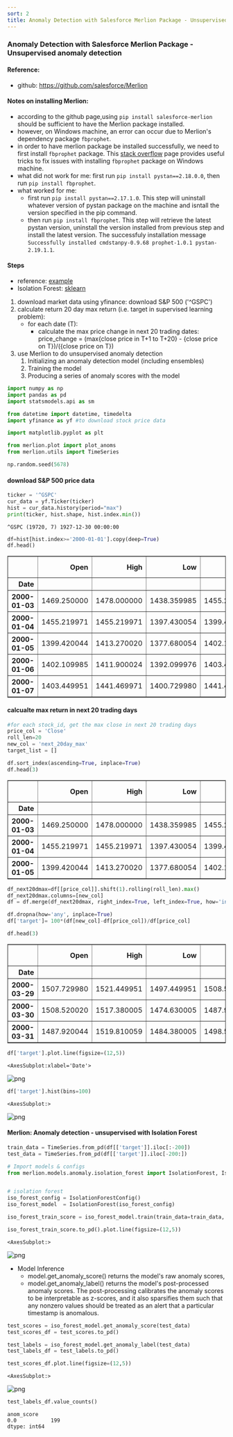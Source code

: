 ```yaml
---
sort: 2
title: Anomaly Detection with Salesforce Merlion Package - Unsupervised anomaly detection
---
```



### Anomaly Detection with Salesforce Merlion Package - Unsupervised anomaly detection

#### Reference:
- github: https://github.com/salesforce/Merlion

#### Notes on installing Merlion:

- according to the github page,using `pip install salesforce-merlion` should be sufficient to have the Merlion package installed. 
- however, on Windows machine, an error can occur due to Merlion's dependency package `fbprophet`. 
- in order to have merlion package be installed successfully, we need to first install `fbprophet` package. This [stack overflow](https://stackoverflow.com/questions/53178281/installing-fbprophet-python-on-windows-10) page provides useful tricks to fix issues with installing `fbprophet` package on Windows machine.
- what did not work for me: first run `pip install pystan==2.18.0.0`, then run `pip install fbprophet`. 
- what worked for me: 
   - first run `pip install pystan==2.17.1.0`. This step will uninstall whatever version of pystan package on the machine and isntall the version specified in the pip command.
   - then run `pip install fbprophet`. This step will retrieve the latest pystan version, uninstall the version installed from previous step and install the latest version. The successfuly installation message `Successfully installed cmdstanpy-0.9.68 prophet-1.0.1 pystan-2.19.1.1`.
   
   
#### Steps
- reference: [example](https://github.com/salesforce/Merlion/blob/main/examples/anomaly/1_AnomalyFeatures.ipynb)
- Isolation Forest: [sklearn](https://scikit-learn.org/stable/modules/generated/sklearn.ensemble.IsolationForest.html)

1. download market data using yfinance: download S&P 500 ('^GSPC')
1. calculate return 20 day max return (i.e. target in supervised learning problem):
   - for each date (T):
      - calculate the max price change in next 20 trading dates: price_change = (max{close price in T+1 to T+20} - {close price on T})/({close price on T})
1. use Merlion to do unsupervised anomaly detection
    1. Initializing an anomaly detection model (including ensembles)
    1. Training the model
    1. Producing a series of anomaly scores with the model


```python
import numpy as np
import pandas as pd
import statsmodels.api as sm

from datetime import datetime, timedelta
import yfinance as yf #to download stock price data
```


```python
import matplotlib.pyplot as plt

from merlion.plot import plot_anoms
from merlion.utils import TimeSeries
```


```python
np.random.seed(5678)
```

#### download S&P 500 price data


```python
ticker = '^GSPC'
cur_data = yf.Ticker(ticker)
hist = cur_data.history(period="max")
print(ticker, hist.shape, hist.index.min())
```

    ^GSPC (19720, 7) 1927-12-30 00:00:00 
    


```python
df=hist[hist.index>='2000-01-01'].copy(deep=True)
df.head()
```




<div>
<style scoped>
    .dataframe tbody tr th:only-of-type {
        vertical-align: middle;
    }

    .dataframe tbody tr th {
        vertical-align: top;
    }

    .dataframe thead th {
        text-align: right;
    }
</style>
<table border="1" class="dataframe">
  <thead>
    <tr style="text-align: right;">
      <th></th>
      <th>Open</th>
      <th>High</th>
      <th>Low</th>
      <th>Close</th>
      <th>Volume</th>
      <th>Dividends</th>
      <th>Stock Splits</th>
    </tr>
    <tr>
      <th>Date</th>
      <th></th>
      <th></th>
      <th></th>
      <th></th>
      <th></th>
      <th></th>
      <th></th>
    </tr>
  </thead>
  <tbody>
    <tr>
      <th>2000-01-03</th>
      <td>1469.250000</td>
      <td>1478.000000</td>
      <td>1438.359985</td>
      <td>1455.219971</td>
      <td>931800000</td>
      <td>0</td>
      <td>0</td>
    </tr>
    <tr>
      <th>2000-01-04</th>
      <td>1455.219971</td>
      <td>1455.219971</td>
      <td>1397.430054</td>
      <td>1399.420044</td>
      <td>1009000000</td>
      <td>0</td>
      <td>0</td>
    </tr>
    <tr>
      <th>2000-01-05</th>
      <td>1399.420044</td>
      <td>1413.270020</td>
      <td>1377.680054</td>
      <td>1402.109985</td>
      <td>1085500000</td>
      <td>0</td>
      <td>0</td>
    </tr>
    <tr>
      <th>2000-01-06</th>
      <td>1402.109985</td>
      <td>1411.900024</td>
      <td>1392.099976</td>
      <td>1403.449951</td>
      <td>1092300000</td>
      <td>0</td>
      <td>0</td>
    </tr>
    <tr>
      <th>2000-01-07</th>
      <td>1403.449951</td>
      <td>1441.469971</td>
      <td>1400.729980</td>
      <td>1441.469971</td>
      <td>1225200000</td>
      <td>0</td>
      <td>0</td>
    </tr>
  </tbody>
</table>
</div>



#### calcualte max return in next 20 trading days


```python
#for each stock_id, get the max close in next 20 trading days
price_col = 'Close'
roll_len=20
new_col = 'next_20day_max'
target_list = []

df.sort_index(ascending=True, inplace=True)
df.head(3)
```




<div>
<style scoped>
    .dataframe tbody tr th:only-of-type {
        vertical-align: middle;
    }

    .dataframe tbody tr th {
        vertical-align: top;
    }

    .dataframe thead th {
        text-align: right;
    }
</style>
<table border="1" class="dataframe">
  <thead>
    <tr style="text-align: right;">
      <th></th>
      <th>Open</th>
      <th>High</th>
      <th>Low</th>
      <th>Close</th>
      <th>Volume</th>
      <th>Dividends</th>
      <th>Stock Splits</th>
    </tr>
    <tr>
      <th>Date</th>
      <th></th>
      <th></th>
      <th></th>
      <th></th>
      <th></th>
      <th></th>
      <th></th>
    </tr>
  </thead>
  <tbody>
    <tr>
      <th>2000-01-03</th>
      <td>1469.250000</td>
      <td>1478.000000</td>
      <td>1438.359985</td>
      <td>1455.219971</td>
      <td>931800000</td>
      <td>0</td>
      <td>0</td>
    </tr>
    <tr>
      <th>2000-01-04</th>
      <td>1455.219971</td>
      <td>1455.219971</td>
      <td>1397.430054</td>
      <td>1399.420044</td>
      <td>1009000000</td>
      <td>0</td>
      <td>0</td>
    </tr>
    <tr>
      <th>2000-01-05</th>
      <td>1399.420044</td>
      <td>1413.270020</td>
      <td>1377.680054</td>
      <td>1402.109985</td>
      <td>1085500000</td>
      <td>0</td>
      <td>0</td>
    </tr>
  </tbody>
</table>
</div>




```python
df_next20dmax=df[[price_col]].shift(1).rolling(roll_len).max()
df_next20dmax.columns=[new_col]
df = df.merge(df_next20dmax, right_index=True, left_index=True, how='inner')

df.dropna(how='any', inplace=True)
df['target']= 100*(df[new_col]-df[price_col])/df[price_col]  
```


```python
df.head(3)
```




<div>
<style scoped>
    .dataframe tbody tr th:only-of-type {
        vertical-align: middle;
    }

    .dataframe tbody tr th {
        vertical-align: top;
    }

    .dataframe thead th {
        text-align: right;
    }
</style>
<table border="1" class="dataframe">
  <thead>
    <tr style="text-align: right;">
      <th></th>
      <th>Open</th>
      <th>High</th>
      <th>Low</th>
      <th>Close</th>
      <th>Volume</th>
      <th>Dividends</th>
      <th>Stock Splits</th>
      <th>next_20day_max_x</th>
      <th>target</th>
      <th>next_20day_max_y</th>
      <th>next_20day_max</th>
    </tr>
    <tr>
      <th>Date</th>
      <th></th>
      <th></th>
      <th></th>
      <th></th>
      <th></th>
      <th></th>
      <th></th>
      <th></th>
      <th></th>
      <th></th>
      <th></th>
    </tr>
  </thead>
  <tbody>
    <tr>
      <th>2000-03-29</th>
      <td>1507.729980</td>
      <td>1521.449951</td>
      <td>1497.449951</td>
      <td>1508.520020</td>
      <td>1061900000</td>
      <td>0</td>
      <td>0</td>
      <td>1527.459961</td>
      <td>1.255531</td>
      <td>1527.459961</td>
      <td>1527.459961</td>
    </tr>
    <tr>
      <th>2000-03-30</th>
      <td>1508.520020</td>
      <td>1517.380005</td>
      <td>1474.630005</td>
      <td>1487.920044</td>
      <td>1193400000</td>
      <td>0</td>
      <td>0</td>
      <td>1527.459961</td>
      <td>2.657395</td>
      <td>1527.459961</td>
      <td>1527.459961</td>
    </tr>
    <tr>
      <th>2000-03-31</th>
      <td>1487.920044</td>
      <td>1519.810059</td>
      <td>1484.380005</td>
      <td>1498.579956</td>
      <td>1227400000</td>
      <td>0</td>
      <td>0</td>
      <td>1527.459961</td>
      <td>1.927158</td>
      <td>1527.459961</td>
      <td>1527.459961</td>
    </tr>
  </tbody>
</table>
</div>




```python
df['target'].plot.line(figsize=(12,5))
```




    <AxesSubplot:xlabel='Date'>




    
![png](1_Merlion_Anomaly_Unsupervised/output_11_1.png)
    



```python
df['target'].hist(bins=100)
```




    <AxesSubplot:>




    
![png](1_Merlion_Anomaly_Unsupervised/output_12_1.png)
    


#### Merlion: Anomaly detection - unsupervised with Isolation Forest 


```python
train_data = TimeSeries.from_pd(df[['target']].iloc[:-200])
test_data = TimeSeries.from_pd(df[['target']].iloc[-200:])
```


```python
# Import models & configs
from merlion.models.anomaly.isolation_forest import IsolationForest, IsolationForestConfig


# isolation forest
iso_forest_config = IsolationForestConfig()
iso_forest_model  = IsolationForest(iso_forest_config)
```


```python
iso_forest_train_score = iso_forest_model.train(train_data=train_data, anomaly_labels=None)
```


```python
iso_forest_train_score.to_pd().plot.line(figsize=(12,5))
```




    <AxesSubplot:>




    
![png](1_Merlion_Anomaly_Unsupervised/output_17_1.png)
    


- Model Inference
   - model.get_anomaly_score() returns the model's raw anomaly scores,  
   - model.get_anomaly_label() returns the model's post-processed anomaly scores. The post-processing calibrates the anomaly scores to be interpretable as z-scores, and it also sparsifies them such that any nonzero values should be treated as an alert that a particular timestamp is anomalous.


```python
test_scores = iso_forest_model.get_anomaly_score(test_data)
test_scores_df = test_scores.to_pd()

test_labels = iso_forest_model.get_anomaly_label(test_data)
test_labels_df = test_labels.to_pd()
```


```python
test_scores_df.plot.line(figsize=(12,5))
```




    <AxesSubplot:>




    
![png](1_Merlion_Anomaly_Unsupervised/output_20_1.png)
    



```python
test_labels_df.value_counts()
```




    anom_score
    0.0           199
    dtype: int64


